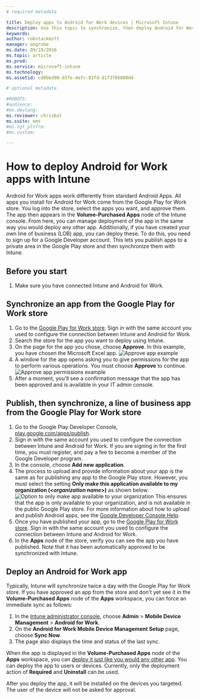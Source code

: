 ```yaml
---
# required metadata

title: Deploy apps to Android for Work devices | Microsoft Intune
description: Use this topic to synchronize, then deploy Android for Work apps from the Google Play for Work Store.
keywords:
author: robstackmsft
manager: angrobe
ms.date: 09/19/2016
ms.topic: article
ms.prod:
ms.service: microsoft-intune
ms.technology:
ms.assetid: cd0bbd90-d3fe-4efc-83fd-d1f3f86800d4

# optional metadata

#ROBOTS:
#audience:
#ms.devlang:
ms.reviewer: chrisbal
ms.suite: ems
#ms.tgt_pltfrm:
#ms.custom:

---
```


# How to deploy Android for Work apps with Intune

Android for Work apps work differently from standard Android Apps. All apps you install for Android for Work come from the Google Play for Work store. You log into the store, select the apps you want, and approve them.
The app then appears in the **Volume-Purchased Apps** node of the Intune console. From here, you can manage deployment of the app in the same way you would deploy any other app.
Additionally, if you have created your own line of business (LOB) app, you can deploy these. To do this, you need to sign up for a Google Developer account. This lets you publish apps to a private area in the Google Play store and then synchronize them with Intune.

## Before you start

1. Make sure you have connected Intune and Android for Work.

## Synchronize an app from the Google Play for Work store


1. Go to the [Google Play for Work store](https://play.google.com/work). Sign in with the same account you used to configure the connection between Intune and Android for Work.
2. Search the store for the app you want to deploy using Intune.
3. On the page for the app you chose, choose **Approve**. In this example, you have chosen the Microsoft Excel app.
![Approve app example](/intune/deploy-use/media/approve.png)
4. A window for the app opens asking you to give permissions for the app to perform various operations. You must choose **Approve** to continue.
![Approve app permissions example](/intune/deploy-use/media/approve-app-permissions.png)
5. After a moment, you'll see a confirmation message that the app has been approved and is available in your IT admin console. 

## Publish, then synchronize, a line of business app from the Google Play for Work store 

1. Go to the Google Play Developer Console, [play.google.com/apps/publish](play.google.com/apps/publish).
2. Sign in with the same account you used to configure the connection between Intune and Android for Work. If you are signing in for the first time, you must register, and pay a fee to become a member of the Google Developer program.
3. In the console, choose **Add new application**.
4. The process to upload and provide information about your app is the same as for publishing any app to the Google Play store. However, you must select the setting **Only make this application available to my organization (<*organization name*>)** as shown below.
![Option to only make app available to your organization](/intune/deploy-use/media/restrict.png)
This ensures that the app is only available to your organization, and is not available in the public Google Play store.
For more information about how to upload and publish Android apps, see the [Google Developer Console Help](https://support.google.com/googleplay/android-developer/answer/113469).
5. Once you have published your app, go to the [Google Play for Work store](https://play.google.com/work). Sign in with the same account you used to configure the connection between Intune and Android for Work. 
6. In the **Apps** node of the store, verify you can see the app you have published. Note that it has been automatically approved to be synchronized with Intune.

## Deploy an Android for Work app

Typically, Intune will synchronize twice a day with the Google Play for Work store. If you have approved an app from the store and don't yet see it in the **Volume-Purchased Apps** node of the **Apps** workspace, you can force an immediate sync as follows:

1. In the [Intune administrator console](https://manage.microsoft.com), choose **Admin** > **Mobile Device Management** > **Android for Work**.
2. On the **Android for Work Mobile Device Management Setup** page, choose **Sync Now**.
3. The page also displays the time and status of the last sync.

When the app is displayed in the **Volume-Purchased Apps** node of the **Apps** workspace, you can [deploy it just like you would any other app](deploy-apps-in-microsoft-intune.md). You can deploy the app to users or devices. Currently, only the deployment action of **Required** and **Uninstall** can be used. 

After you deploy the app, it will be installed on the devices you targeted. The user of the device will not be asked for approval.
